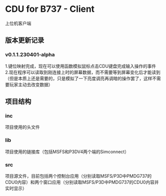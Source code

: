 # CDU for B737 - Client
上位机客户端

## 版本更新记录
### v0.1.1.230401-alpha
1.键位映射完成，现在可以使用函数模拟鼠标点击CDU键盘完成输入操作的事件  
2.现在程序可以读取到刚连接上时的屏幕数据，而不需要等到屏幕变化后才能读到（但是本质上还是需要的，只是模拟了一下亮度调亮再调暗的操作罢了，这样不需要玩家主动去改变数据）

## 项目结构

### inc
项目使用的头文件
### lib
项目使用的链接库（包括MSFS和P3DV4两个端的Simconnect）
### src
项目源文件，目前包括两个控制台应用（分别读取MSFS/P3D中PMDG737的CDU0内容）和两个窗口应用（分别读取MSFS/P3D中PMDG737的CDU0内容并实时显示）
